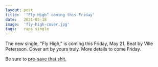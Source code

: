 ```yaml
---
layout: post
title:  '"Fly High" coming this Friday'
date:   2021-05-18
image:  'fly-high-cover.jpg'
tags:   raps single 
---
```


The new single, "Fly High," is coming this Friday, May 21. Beat by Ville Petersson. Cover art by yours truly. More details to come Friday.

Be sure to [pre-save that shit.](https://distrokid.com/hyperfollow/dylanhand/fly-high)

